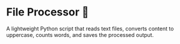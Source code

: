 # File Processor 📄

A lightweight Python script that reads text files, converts content to uppercase, counts words, and saves the processed output.

